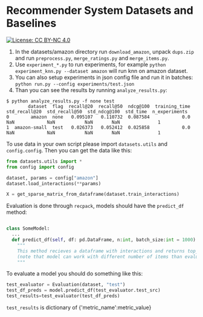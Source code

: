 # Recommender System Datasets and Baselines

[![License: CC BY-NC 4.0](https://img.shields.io/badge/License-CC_BY--NC_4.0-lightgrey.svg)](https://creativecommons.org/licenses/by-nc/4.0/)

1. In the datasets/amazon directory run `download_amazon`, unpack `dups.zip` and run `preprocess.py`, `merge_ratings.py` and `merge_items.py`.
2. Use `experiment_*.py` to run experiments, for example `python experiment_knn.py --dataset amazon` will run knn on amazon dataset.
3. You can also setup experiments in json config file and run it in batches: `python run.py --config experiments/test.json`
4. Than you can see the results by running `analyze_results.py`:

```
$ python analyze_results.py -f none test
        dataset  flag  recall@20  recall@50  ndcg@100  training_time  std_recall@20  std_recall@50  std_ndcg@100  std_time  n_experiments
0        amazon  none   0.095107   0.110732  0.087584            0.0            NaN            NaN           NaN       NaN              1
1  amazon-small  test   0.026373   0.052412  0.025858            0.0            NaN            NaN           NaN       NaN              1
```

To use data in your own script please import `datasets.utils` and `config.config`. Then you can get the data like this:

```python
from datasets.utils import *
from config import config

dataset, params = config["amazon"]
dataset.load_interactions(**params)

X = get_sparse_matrix_from_dataframe(dataset.train_interactions)
```

Evaluation is done through `recpack`, models should have the `predict_df` method:

```python

class SomeModel:
  ...
  def predict_df(self, df: pd.DataFrame, n:int, batch_size:int = 1000):
    """
    This method recieves a dataframe with interactions and returns top_n predictions for every user as a dataframe
    (note that model can work with different number of items than evaluator)
    """
```

To evaluate a model you should do something like this:

```python
test_evaluator = Evaluation(dataset, "test")
test_df_preds = model.predict_df(test_evaluator.test_src)
test_results=test_evaluator(test_df_preds)
```

`test_results` is dictionary of {'metric_name':metric_value}




  
